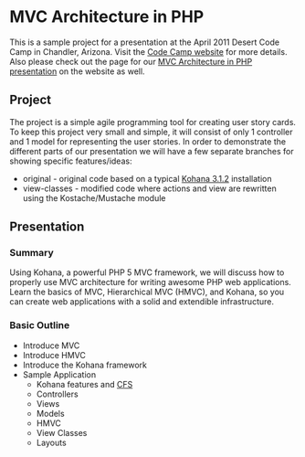 # MVC Architecture in PHP

This is a sample project for a presentation at the April 2011 Desert Code Camp in
Chandler, Arizona. Visit the [Code Camp website](http://apr2011.desertcodecamp.com)
for more details. Also please check out the page for our [MVC Architecture in PHP presentation](http://apr2011.desertcodecamp.com/session/272) 
on the website as well.

## Project

The project is a simple agile programming tool for creating user story cards. To keep this project very small and simple, it will consist of only 1 controller and 1 model for representing the user stories. In order to demonstrate the different parts of our presentation we will have a few separate branches for showing specific features/ideas:

- original - original code based on a typical [Kohana 3.1.2](http://kohanaframework.org) installation
- view-classes - modified code where actions and view are rewritten using the Kostache/Mustache module

## Presentation

### Summary

Using Kohana, a powerful PHP 5 MVC framework, we will discuss how to properly use
MVC architecture for writing awesome PHP web applications. Learn the basics of 
MVC, Hierarchical MVC (HMVC), and Kohana, so you can create web applications with
a solid and extendible infrastructure.

### Basic Outline

- Introduce MVC
- Introduce HMVC
- Introduce the Kohana framework
- Sample Application
  - Kohana features and [CFS](http://kohanaframework.org/3.1/guide/kohana/files)
  - Controllers
  - Views
  - Models
  - HMVC
  - View Classes
  - Layouts